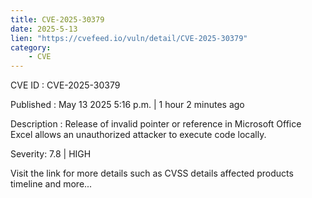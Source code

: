 ```yaml
---
title: CVE-2025-30379
date: 2025-5-13
lien: "https://cvefeed.io/vuln/detail/CVE-2025-30379"
category:
    - CVE
---
```


CVE ID : CVE-2025-30379

Published :  May 13
2025
5:16 p.m. | 1 hour
2 minutes ago

Description : Release of invalid pointer or reference in Microsoft Office Excel allows an unauthorized attacker to execute code locally.

Severity: 7.8 | HIGH

Visit the link for more details
such as CVSS details
affected products
timeline
and more...
